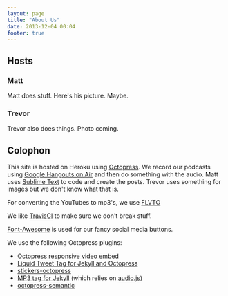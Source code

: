 ```yaml
---
layout: page
title: "About Us"
date: 2013-12-04 00:04
footer: true
---
```

## Hosts
### Matt
Matt does stuff. Here's his picture. Maybe.

### Trevor
Trevor also does things. Photo coming.

## Colophon
This site is hosted on Heroku using [Octopress](http://octopress.org/). We record our podcasts using [Google Hangouts on Air](http://www.google.com/+/learnmore/hangouts/onair.html) and then do something with the audio. Matt uses [Sublime Text](http://www.sublimetext.com/) to code and create the posts. Trevor uses something for images but we don't know what that is.

For converting the YouTubes to mp3's, we use [FLVTO](http://www.flvto.com/)

We like [TravisCI](https://travis-ci.org/) to make sure we don't break stuff. 

[Font-Awesome](http://fontawesome.io/) is used for our fancy social media buttons.

We use the following Octopress plugins:

+ [Octopress responsive video embed](https://github.com/optikfluffel/octopress-responsive-video-embed)
+ [Liquid Tweet Tag for Jekyll and Octopress](https://github.com/scottwb/jekyll-tweet-tag)
+ [stickers-octopress](https://github.com/polinom/stickers-octopress)
+ [MP3 tag for Jekyll](https://gist.github.com/tabletick/3654288) (which relies on [audio.js](http://kolber.github.io/audiojs/))
+ [octopress-semantic](https://github.com/hoatle/octopress-semantic)
